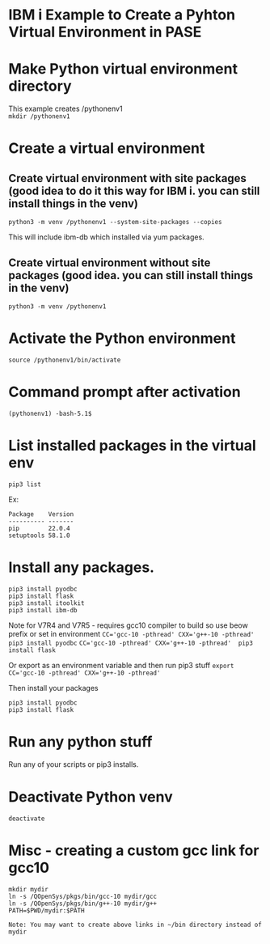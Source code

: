 # IBM i Example to Create a Pyhton Virtual Environment in PASE

# Make Python virtual environment directory
This example creates /pythonenv1   
```mkdir /pythonenv1```

# Create a virtual environment

## Create virtual environment with site packages (good idea to do it this way for IBM i. you can still install things in the venv)
```python3 -m venv /pythonenv1 --system-site-packages --copies```

This will include ibm-db which installed via yum packages.

## Create virtual environment without site packages (good idea. you can still install things in the venv)
```python3 -m venv /pythonenv1```

# Activate the Python environment
```source /pythonenv1/bin/activate```

# Command prompt after activation
```(pythonenv1) -bash-5.1$```

# List installed packages in the virtual env
```pip3 list```

Ex:
```
Package    Version
---------- -------
pip        22.0.4
setuptools 58.1.0
```

# Install any packages. 
```
pip3 install pyodbc
pip3 install flask
pip3 install itoolkit
pip3 install ibm-db
```

Note for V7R4 and V7R5 - requires gcc10 compiler to build so use beow prefix or set in environment
```CC='gcc-10 -pthread' CXX='g++-10 -pthread'  pip3 install pyodbc```
```CC='gcc-10 -pthread' CXX='g++-10 -pthread'  pip3 install flask```

Or export as an environment variable and then run pip3 stuff
```export CC='gcc-10 -pthread' CXX='g++-10 -pthread'```

Then install your packages
```
pip3 install pyodbc
pip3 install flask
```

# Run any python stuff
Run any of your scripts or pip3 installs. 

# Deactivate Python venv
```deactivate ```

# Misc - creating a custom gcc link for gcc10
```
mkdir mydir
ln -s /QOpenSys/pkgs/bin/gcc-10 mydir/gcc
ln -s /QOpenSys/pkgs/bin/g++-10 mydir/g++
PATH=$PWD/mydir:$PATH

Note: You may want to create above links in ~/bin directory instead of mydir
```

